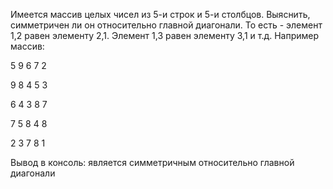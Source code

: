 Имеется массив целых чисел из 5-и строк и 5-и столбцов. Выяснить, симметричен ли он относительно главной диагонали. То есть - элемент 1,2 равен элементу 2,1. Элемент 1,3 равен элементу 3,1 и т.д. Например массив:

5   9   6   7   2

9   8   4   5   3

6   4   3   8   7

7   5   8   4   8

2   3   7   8   1

Вывод в консоль: является симметричным относительно главной диагонали
